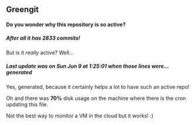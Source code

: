 ## Greengit

#### Do you wonder why this repository is so active?

##### After all it has 2833 commits!

But is it *really* active? Well...

##### Last update was on Sun Jun 9 at 1:25:01 when those lines were... generated

Yes, generated, because it certainly helps a lot to have such an active repo!

Oh and there was **70%** disk usage on the machine
where there is the cron updating this file.

Not the best way to monitor a VM in the cloud but it works! :)
